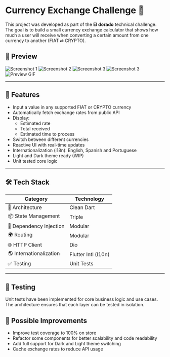 # Currency Exchange Challenge 💱

This project was developed as part of the **El dorado** technical challenge. The goal is to build a small currency exchange calculator that shows how much a user will receive when converting a certain amount from one currency to another (FIAT ⇄ CRYPTO).

## 📱 Preview

![Screenshot 1](./assets/pic_1.jpeg)
![Screenshot 2](./assets/pic_2.jpeg)
![Screenshot 3](./assets/pic_3.jpeg)
![Screenshot 3](./assets/pic_4.jpeg)
![Preview GIF](./assets/video.gif)

---

## 🚀 Features

- Input a value in any supported FIAT or CRYPTO currency
- Automatically fetch exchange rates from public API
- Display:
  - Estimated rate
  - Total received
  - Estimated time to process
- Switch between different currencies
- Reactive UI with real-time updates
- Internationalization (i18n): English, Spanish and Portuguese
- Light and Dark theme ready (WIP)
- Unit tested core logic

---

## 🛠️ Tech Stack

| Category                  | Technology        |
|--------------------------|-------------------|
| 🧠 Architecture           | Clean Dart        |
| 📦 State Management       | Triple            |
| 💉 Dependency Injection   | Modular           |
| 🌍 Routing                | Modular           |
| 🌐 HTTP Client            | Dio               |
| 🌎 Internationalization   | Flutter Intl (l10n) |
| ✅ Testing                | Unit Tests        |

---

## 🧪 Testing

Unit tests have been implemented for core business logic and use cases. The architecture ensures that each layer can be tested in isolation.


## 🎯 Possible Improvements

 - Improve test coverage to 100% on store
 - Refactor some components for better scalability and code readability
 - Add full support for Dark and Light theme switching
 - Cache exchange rates to reduce API usage